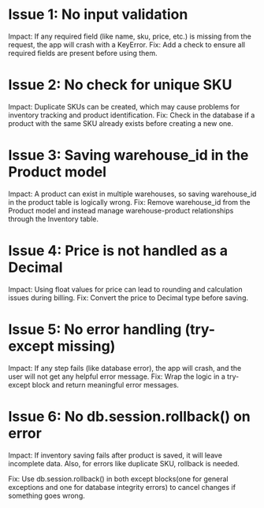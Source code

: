 # Issue 1: No input validation
Impact:
If any required field (like name, sku, price, etc.) is missing from the request, the app will crash with a KeyError.
Fix:
Add a check to ensure all required fields are present before using them.

# Issue 2: No check for unique SKU
Impact:
Duplicate SKUs can be created, which may cause problems for inventory tracking and product identification.
Fix:
Check in the database if a product with the same SKU already exists before creating a new one.

# Issue 3: Saving warehouse_id in the Product model
Impact:
A product can exist in multiple warehouses, so saving warehouse_id in the product table is logically wrong.
Fix:
Remove warehouse_id from the Product model and instead manage warehouse-product relationships through the Inventory table.

# Issue 4: Price is not handled as a Decimal
Impact:
Using float values for price can lead to rounding and calculation issues during billing.
Fix:
Convert the price to Decimal type before saving.

# Issue 5: No error handling (try-except missing)
Impact:
If any step fails (like database error), the app will crash, and the user will not get any helpful error message.
Fix:
Wrap the logic in a try-except block and return meaningful error messages.

# Issue 6: No db.session.rollback() on error
Impact:
If inventory saving fails after product is saved, it will leave incomplete data. Also, for errors like duplicate SKU, rollback is needed.

Fix:
Use db.session.rollback() in both except blocks(one for general exceptions and one for database integrity errors) to cancel changes if something goes wrong.